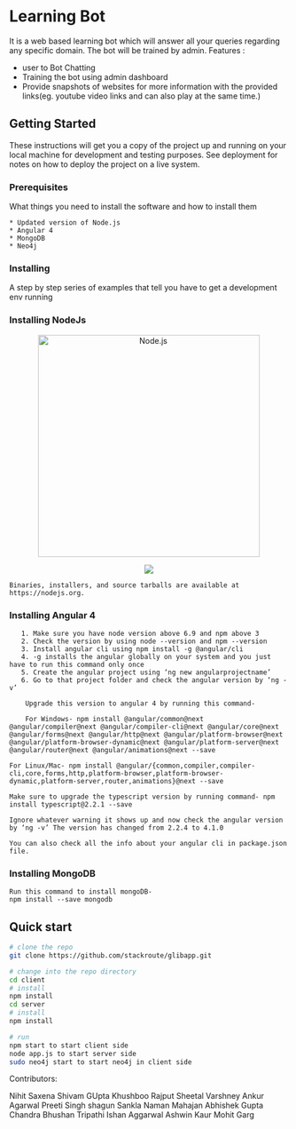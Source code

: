 # Learning Bot
It is a web based learning bot which will answer all your queries regarding any specific domain. The bot will be trained by admin.
Features :
* user to Bot Chatting
* Training the bot using admin dashboard 
* Provide snapshots of websites for more information with the provided links(eg. youtube video links and can also play at the same time.)

## Getting Started

These instructions will get you a copy of the project up and running on your local machine for development and testing purposes. See deployment for notes on how to deploy the project on a live system.

### Prerequisites

What things you need to install the software and how to install them

```
* Updated version of Node.js
* Angular 4
* MongoDB 
* Neo4j
```
### Installing

A step by step series of examples that tell you have to get a development env running

### Installing NodeJs

<p align="center">
  <a href="https://nodejs.org/">
    <img alt="Node.js" src="https://nodejs.org/static/images/logo-light.svg" width="400"/>
  </a>
</p>
<p align="center">
  <a title="CII Best Practices" href="https://bestpractices.coreinfrastructure.org/projects/29"><img src="https://bestpractices.coreinfrastructure.org/projects/29/badge"></a>
</p>

```
Binaries, installers, and source tarballs are available at https://nodejs.org.
```

### Installing Angular 4

```
   1. Make sure you have node version above 6.9 and npm above 3
   2. Check the version by using node --version and npm --version
   3. Install angular cli using npm install -g @angular/cli
   4. -g installs the angular globally on your system and you just have to run this command only once
   5. Create the angular project using ‘ng new angularprojectname’
   6. Go to that project folder and check the angular version by ‘ng -v’

    Upgrade this version to angular 4 by running this command-

    For Windows- npm install @angular/common@next @angular/compiler@next @angular/compiler-cli@next @angular/core@next @angular/forms@next @angular/http@next @angular/platform-browser@next @angular/platform-browser-dynamic@next @angular/platform-server@next @angular/router@next @angular/animations@next --save

For Linux/Mac- npm install @angular/{common,compiler,compiler-cli,core,forms,http,platform-browser,platform-browser-dynamic,platform-server,router,animations}@next --save

Make sure to upgrade the typescript version by running command- npm install typescript@2.2.1 --save

Ignore whatever warning it shows up and now check the angular version by ‘ng -v’ The version has changed from 2.2.4 to 4.1.0

You can also check all the info about your angular cli in package.json file.

```
### Installing MongoDB
```
Run this command to install mongoDB-
npm install --save mongodb
```
## Quick start

```bash
# clone the repo
git clone https://github.com/stackroute/glibapp.git 

# change into the repo directory
cd client
# install 
npm install
cd server
# install 
npm install

# run
npm start to start client side
node app.js to start server side
sudo neo4j start to start neo4j in client side
```

Contributors:

Nihit Saxena
Shivam GUpta
Khushboo Rajput
Sheetal Varshney
Ankur Agarwal
Preeti Singh
shagun Sankla
Naman Mahajan
Abhishek Gupta
Chandra Bhushan Tripathi
Ishan Aggarwal
Ashwin Kaur
Mohit Garg
